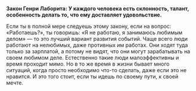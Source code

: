 **Закон Генри Лаборита: У каждого человека есть склонность, талант, особенность делать то, что ему доставляет удовольствие.** 

Если ты в полной мере следуешь этому закону, если на вопрос: «Работаешь?», ты говоришь: «Я не работаю, я занимаюсь любимым делом» — то это лучший вариант развития событий. Чаще всего люди работают на нелюбимых, даже противных им работах. Они ходят туда только за зарплатой, а потому не видят, что они могут зарабатывать на своем любимом деле. Естественно такие люди малоэффективны и время проходит мимо. Но в то же время в жизни бывает много ситуаций, когда просто необходимо что-то сделать, даже если это не нравится. И это того стоит, если ты идешь по своему пути, к своей мечте. 